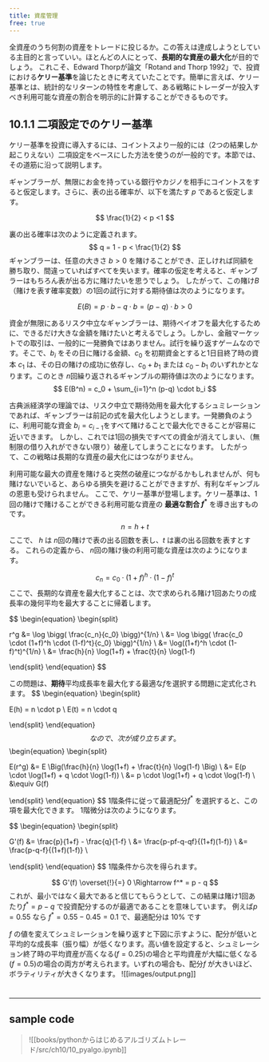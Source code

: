 ```yaml
---
title: 資産管理
free: true
---
```

全資産のうち何割の資産をトレードに投じるか。この答えは達成しようとしている主目的と言っていい。ほとんどの人にとって、**長期的な資産の最大化**が目的でしょう。
これこそ、Edward Thorpが論文「Rotand and Thorp 1992」で、投資における**ケリー基準**を論じたときに考えていたことです。簡単に言えば、ケリー基準とは、統計的なリターンの特性を考慮して、ある戦略にトレーダーが投入すべき利用可能な資産の割合を明示的に計算することができるものです。

## 10.1.1 二項設定でのケリー基準

ケリー基準を投資に導入するには、コイントスより一般的には（2つの結果しか起こりえない）二項設定をベースにした方法を使うのが一般的です。本節では、その道筋に沿って説明します。

ギャンブラーが、無限にお金を持っている銀行やカジノを相手にコイントスをすると仮定します。さらに、表の出る確率が、以下を満たす $p$ であると仮定します。

$$
\frac{1}{2} < p <1
$$

裏の出る確率は次のように定義されます。
$$
q = 1 - p < \frac{1}{2}
$$
ギャンブラーは、任意の大きさ $b > 0$ を賭けることができ、正しければ同額を勝ち取り、間違っていればすべてを失います。確率の仮定を考えると、ギャンブラーはもちろん表が出る方に賭けたいを思うでしょう。
したがって、この賭け$B$（賭けを表す確率変数）の1回の試行に対する期待値は次のようになります。

$$
E(B) = p \cdot b - q \cdot b = (p - q) \cdot b > 0
$$

資金が無限にあるリスク中立なギャンブラーは、期待ペイオフを最大化するために、できるだけ大きな金額を賭けたいと考えるでしょう。しかし、金融マーケットでの取引は、一般的に一発勝負ではありません。試行を繰り返すゲームなのです。そこで、$b_i$ をその日に賭ける金額、$c_0$ を初期資金とすると1日目終了時の資本 $c_1$ は、その日の賭けの成功に依存し、$c_0 + b_1$ または $c_0 - b_1$ のいずれかとなります。このとき $n$回繰り返されるギャンブルの期待値は次のようになります。
$$
E(B^n) = c_0 + \sum_{i=1}^n (p-q) \cdot b_i
$$

古典派経済学の理論では、リスク中立で期待効用を最大化するシュミレーションであれば、ギャンブラーは前記の式を最大化しようとします。一発勝負のように、利用可能な資金 $b_i=c_{i-1}$をすべて賭けることで最大化できることが容易に近いできます。
しかし、これでは1回の損失ですべての資金が消えてしまい、（無制限の借り入れができない限り）破産してしまうことになります。
したがって、この戦略は長期的な資産の最大化にはつながりません。

利用可能な最大の資産を賭けると突然の破産につながるかもしれませんが、何も賭けないでいると、あらゆる損失を避けることができますが、有利なギャンブルの恩恵も受けられません。
ここで、ケリー基準が登場します。ケリー基準は、1回の賭けで賭けることができる利用可能な資産の **最適な割合 $f^*$** を導き出すものです。
$$
n=h+t
$$
ここで、 $h$ は $n$回の賭けで表の出る回数を表し、$t$ は裏の出る回数を表すとする。
これらの定義から、 $n$回の賭け後の利用可能な資産は次のようになります。

$$
c_n = c_0 \cdot (1+f)^h \cdot (1-f)^t
$$
ここで、長期的な資産を最大化することは、次で求められる賭け1回あたりの成長率の幾何平均を最大することに帰着します。

$$
\begin{equation} 
\begin{split}

r^g &= \log \bigg( \frac{c_n}{c_0} \bigg)^{1/n} \\
&= \log \bigg( \frac{c_0 \cdot (1+f)^h \cdot (1-f)^t}{c_0} \bigg)^{1/n} \\
&= \log((1+f)^h \cdot (1-f)^t)^{1/n} \\
&= \frac{h}{n} \log(1+f) + \frac{t}{n} \log(1-f)

\end{split} 
\end{equation}
$$

この問題は、**期待**平均成長率を最大化する最適な$f$を選択する問題に定式化されます。
$$
\begin{equation} 
\begin{split}

E(h) = n \cdot p \\
E(t) = n \cdot q 

\end{split} 
\end{equation}
$$
なので、次が成り立ちます。
$$
\begin{equation} 
\begin{split}

E(r^g) &= E \Big(\frac{h}{n} \log(1+f) + \frac{t}{n} \log(1-f) \Big) \\
&= E(p \cdot \log(1+f) + q \cdot \log(1-f)) \\
&= p \cdot \log(1+f) + q \cdot \log(1-f) \\
&\equiv G(f)

\end{split} 
\end{equation}
$$
1階条件に従って最適配分$f^*$ を選択すると、この項を最大化できます。 1階微分は次のようになります。

$$
\begin{equation} 
\begin{split}

G'(f) &= \frac{p}{1+f} - \frac{q}{1-f} \\
&= \frac{p-pf-q-qf}{(1+f)(1-f)} \\
&= \frac{p-q-f}{(1+f)(1-f)} \\

\end{split} 
\end{equation}
$$
1階条件から次を得られます。

$$
G'(f) \overset{!}{=} 0 \Rightarrow f^* = p - q
$$ 
これが、最小ではなく最大であると信じてもらうとして、この結果は賭け1回あたり$f^*=p-q$ で投資配分するのが最適であることを意味しています。
例えば$p=0.55$ なら $f^*=0.55-0.45=0.1$ で、最適配分は 10% です


$f$ の値を変えてシュミレーションを繰り返すと下図に示すように、配分が低いと平均的な成長率（振り幅）が低くなります。高い値を設定すると、シュミレーション終了時の平均資産が高くなる($f=0.25$)の場合と平均資産が大幅に低くなる($f=0.5$)の場合の両方が考えられます。いずれの場合も、配分$f$ が大きいほど、ボラティリティが大きくなります。
![[images/output.png]]


#
---
## sample code
>![[books/pythonからはじめるアルゴリズムトレード/src/ch10/10_pyalgo.ipynb]]